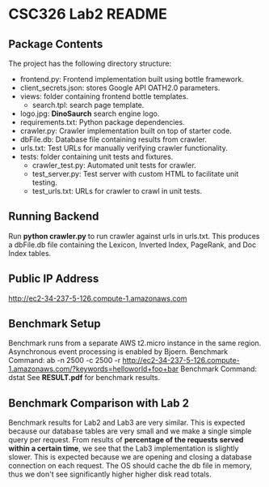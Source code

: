 CSC326 Lab2 README
==================
Package Contents
----------------
The project has the following directory structure:
- frontend.py: Frontend implementation built using bottle framework.
- client_secrets.json: stores Google API OATH2.0 parameters.
- views: folder containing frontend bottle templates.
    - search.tpl: search page template.
- logo.jpg: **DinoSaurch** search engine logo.
- requirements.txt: Python package dependencies.
- crawler.py: Crawler implementation built on top of starter code.
- dbFile.db: Database file containing results from crawler.
- urls.txt: Test URLs for manually verifying crawler functionality.
- tests: folder containing unit tests and fixtures.
    - crawler_test.py: Automated unit tests for crawler.
    - test_server.py: Test server with custom HTML to facilitate unit testing.
    - test_urls.txt: URLs for crawler to crawl in unit tests.

Running Backend
---------------
Run **python crawler.py** to run crawler against urls in urls.txt. This produces
a dbFile.db file containing the Lexicon, Inverted Index, PageRank, and Doc Index
tables.

Public IP Address
-----------------
http://ec2-34-237-5-126.compute-1.amazonaws.com

Benchmark Setup
---------------
Benchmark runs from a separate AWS t2.micro instance in the same region.
Asynchronous event processing is enabled by Bjoern.
Benchmark Command: ab -n 2500 -c 2500 -r http://ec2-34-237-5-126.compute-1.amazonaws.com/?keywords=helloworld+foo+bar
Benchmark Command: dstat
See **RESULT.pdf** for benchmark results.

Benchmark Comparison with Lab 2
-------------------------------
Benchmark results for Lab2 and Lab3 are very similar. This is expected because 
our database tables are very small and we make a single simple query per request.
From results of **percentage of the requests served within a certain time**,
we see that the Lab3 implementation is slightly slower. This is expected because
we are opening and closing a database connection on each request. The OS should cache the db file in memory, thus we don't see significantly higher
higher disk read totals.